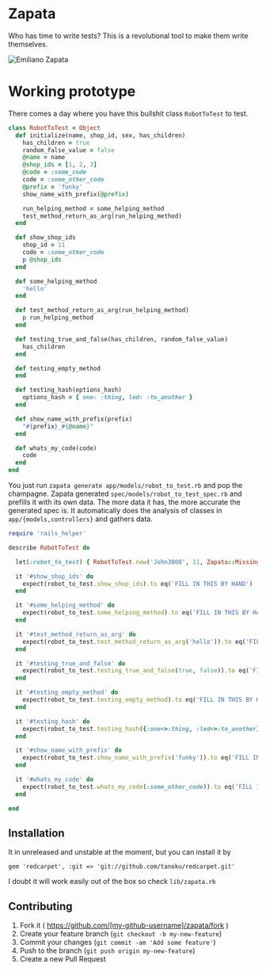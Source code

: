 # Zapata

Who has time to write tests? This is a revolutional tool to make them write themselves.


![Emiliano Zapata](https://cloud.githubusercontent.com/assets/1877286/3753719/af3bfec2-1814-11e4-8790-242c2b26a8e9.jpg)

# Working prototype

There comes a day where you have this bullshit class ``RobotToTest`` to test.

```ruby
class RobotToTest < Object
  def initialize(name, shop_id, sex, has_children)
    has_children = true
    random_false_value = false
    @name = name
    @shop_ids = [1, 2, 3]
    @code = :some_code
    code = :some_other_code
    @prefix = 'funky'
    show_name_with_prefix(@prefix)

    run_helping_method = some_helping_method
    test_method_return_as_arg(run_helping_method)
  end

  def show_shop_ids
    shop_id = 11
    code = :some_other_code
    p @shop_ids
  end

  def some_helping_method
    'hello'
  end

  def test_method_return_as_arg(run_helping_method)
    p run_helping_method
  end

  def testing_true_and_false(has_children, random_false_value)
    has_children
  end

  def testing_empty_method
  end

  def testing_hash(options_hash)
    options_hash = { one: :thing, led: :to_another }
  end

  def show_name_with_prefix(prefix)
    "#{prefix}_#{@name}"
  end

  def whats_my_code(code)
    code
  end
end
```

You just run ``zapata generate app/models/robot_to_test.rb`` and pop the champagne.
Zapata generated ``spec/models/robot_to_test_spec.rb`` and prefills it with its own data.
The more data it has, the more accurate the generated spec is. It automatically
does the analysis of classes in ``app/{models,controllers}`` and gathers data.

```ruby
require 'rails_helper'

describe RobotToTest do

  let(:robot_to_test) { RobotToTest.new('John3000', 11, Zapata::MissingVariable.new(:never_set, :sex), true) }

  it '#show_shop_ids' do
    expect(robot_to_test.show_shop_ids).to eq('FILL IN THIS BY HAND')
  end

  it '#some_helping_method' do
    expect(robot_to_test.some_helping_method).to eq('FILL IN THIS BY HAND')
  end

  it '#test_method_return_as_arg' do
    expect(robot_to_test.test_method_return_as_arg('hello')).to eq('FILL IN THIS BY HAND')
  end

  it '#testing_true_and_false' do
    expect(robot_to_test.testing_true_and_false(true, false)).to eq('FILL IN THIS BY HAND')
  end

  it '#testing_empty_method' do
    expect(robot_to_test.testing_empty_method).to eq('FILL IN THIS BY HAND')
  end

  it '#testing_hash' do
    expect(robot_to_test.testing_hash({:one=>:thing, :led=>:to_another})).to eq('FILL IN THIS BY HAND')
  end

  it '#show_name_with_prefix' do
    expect(robot_to_test.show_name_with_prefix('funky')).to eq('FILL IN THIS BY HAND')
  end

  it '#whats_my_code' do
    expect(robot_to_test.whats_my_code(:some_other_code)).to eq('FILL IN THIS BY HAND')
  end

end
```

## Installation

It in unreleased and unstable at the moment, but you can install it by
```
gem 'redcarpet', :git => 'git://github.com/tanoku/redcarpet.git'
```

I doubt it will work easily out of the box so check ``lib/zapata.rb``

## Contributing

1. Fork it ( https://github.com/[my-github-username]/zapata/fork )
2. Create your feature branch (`git checkout -b my-new-feature`)
3. Commit your changes (`git commit -am 'Add some feature'`)
4. Push to the branch (`git push origin my-new-feature`)
5. Create a new Pull Request
